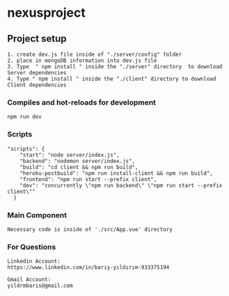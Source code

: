 # nexusproject

## Project setup
```
1. create dev.js file inside of "./server/config" folder
2. place in mongoDB information into dev.js file 
3. Type  " npm install " inside the "./server" directory  to download Server dependencies
4. Type " npm install " inside the "./client" directory to download Client dependencies
```

### Compiles and hot-reloads for development
```
npm run dev
```

### Scripts
```
"scripts": {
    "start": "node server/index.js",
    "backend": "nodemon server/index.js",
    "build": "cd client && npm run build",
    "heroku-postbuild": "npm run install-client && npm run build",
    "frontend": "npm run start --prefix client",
    "dev": "concurrently \"npm run backend\" \"npm run start --prefix client\""
  }
```

### Main Component
```
Necessary code is inside of './src/App.vue' directory
```

### For Questions
```
Linkedin Account:
https://www.linkedin.com/in/barış-yıldırım-933375194
```
```
Gmail Account:
yildrmbaris@gmail.com
```